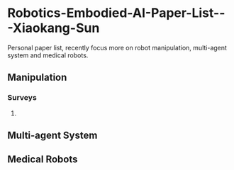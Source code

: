 # Robotics-Embodied-AI-Paper-List---Xiaokang-Sun
Personal paper list, recently focus more on robot manipulation, multi-agent system and medical robots.

## Manipulation

### Surveys

1. [A Survey on Deep Reinforcement Learning Algorithms for Robotic Manipulation]: https://core.ac.uk/download/pdf/561047269.pdf

   

   



## Multi-agent System

## Medical Robots
